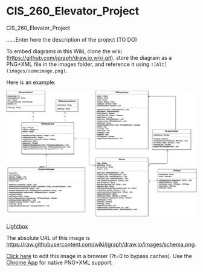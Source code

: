 # CIS_260_Elevator_Project
CIS_260_Elevator_Project

......Enter here the description of the project
 (TO DO)
 
 
 
To embed diagrams in this Wiki, clone the wiki (https://github.com/jgraph/draw.io.wiki.git), store the diagram as a PNG+XML file in the images folder, and reference it using `![Alt](images/someimage.png)`.

Here is an example:

![UML_Diagram](images/UML_Diagram.png)

[Lightbox]()


The absolute URL of this image is https://raw.githubusercontent.com/wiki/jgraph/draw.io/images/schema.png.

[Click here](https://www.draw.io/?title=schema.png&url=https%3A%2F%2Fraw.githubusercontent.com%2Fwiki%2Fjgraph%2Fdraw.io%2Fimages%2Fschema.png%3Ft%3D0) to edit this image in a browser (?t=0 to bypass caches). Use the [Chrome App](https://chrome.google.com/webstore/detail/drawio-desktop/pebppomjfocnoigkeepgbmcifnnlndla) for native PNG+XML support.
